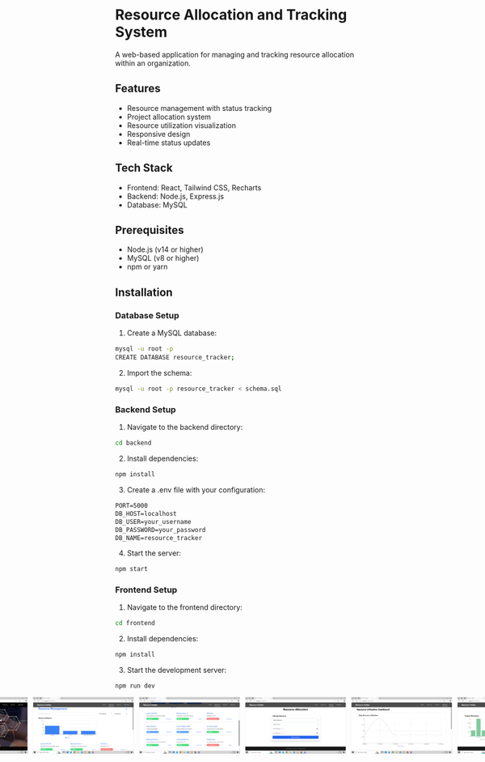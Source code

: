# Resource Allocation and Tracking System

A web-based application for managing and tracking resource allocation within an organization.

## Features

- Resource management with status tracking
- Project allocation system
- Resource utilization visualization
- Responsive design
- Real-time status updates

## Tech Stack

- Frontend: React, Tailwind CSS, Recharts
- Backend: Node.js, Express.js
- Database: MySQL

## Prerequisites

- Node.js (v14 or higher)
- MySQL (v8 or higher)
- npm or yarn

## Installation

### Database Setup

1. Create a MySQL database:
```bash
mysql -u root -p
CREATE DATABASE resource_tracker;
```

2. Import the schema:
```bash
mysql -u root -p resource_tracker < schema.sql
```

### Backend Setup

1. Navigate to the backend directory:
```bash
cd backend
```

2. Install dependencies:
```bash
npm install
```

3. Create a .env file with your configuration:
```
PORT=5000
DB_HOST=localhost
DB_USER=your_username
DB_PASSWORD=your_password
DB_NAME=resource_tracker
```

4. Start the server:
```bash
npm start
```

### Frontend Setup

1. Navigate to the frontend directory:
```bash
cd frontend
```

2. Install dependencies:
```bash
npm install
```

3. Start the development server:
```bash
npm run dev
```
<div style="display: flex; justify-content: center; align-items: center; gap: 10px;">
  <img alt="Screenshot 1" width="200" src="Screenshot (373).png">
  <img alt="Screenshot 2" width="200" src="Screenshot (374).png">
  <img alt="Screenshot 3" width="200" src="Screenshot (375).png">
  <img alt="Screenshot 4" width="200" src="Screenshot (376).png">
  <img alt="Screenshot 5" width="200" src="Screenshot (377).png">
   <img alt="Screenshot 5" width="200" src="Screenshot (378).png">
</div>
